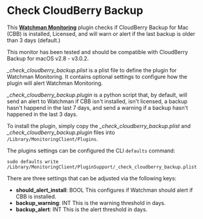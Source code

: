 # Check CloudBerry Backup
This **[Watchman Monitoring](https://www.watchmanmonitoring.com)** plugin checks if CloudBerry Backup for Mac (CBB) is installed, Licensed, and will warn or alert if the last backup is older than 3 days (default.)

This monitor has been tested and should be compatible with CloudBerry Backup for macOS v2.8 - v3.0.2.

_\_check\_cloudberry\_backup.plist_ is a plist file to define the plugin for Watchman Monitoring. It contains optional settings to configure how the plugin will alert Watchman Monitoring.

_\_check\_cloudberry\_backup.plugin_ is a python script that, by default, will send an alert to Watchman if CBB isn't installed, isn't licensed, a backup hasn't happend in the last 7 days, and send a warning if a backup hasn't happened in the last 3 days.

To install the plugin, simply copy the _\_check\_cloudberry\_backup.plist_ and _\_check\_cloudberry\_backup.plugin_ files into `/Library/MonitoringClient/Plugins`.

The plugins settings can be configured the CLI `defaults` command:

	sudo defaults write /Library/MonitoringClient/PluginSupport/_check_cloudberry_backup.plist

There are three settings that can be adjusted via the following keys:

* **should\_alert\_install**: BOOL This configures if Watchman should alert if CBB is installed.
* **backup\_warning**: INT This is the warning threshold in days.
* **backup\_alert**: INT This is the alert threshold in days.
